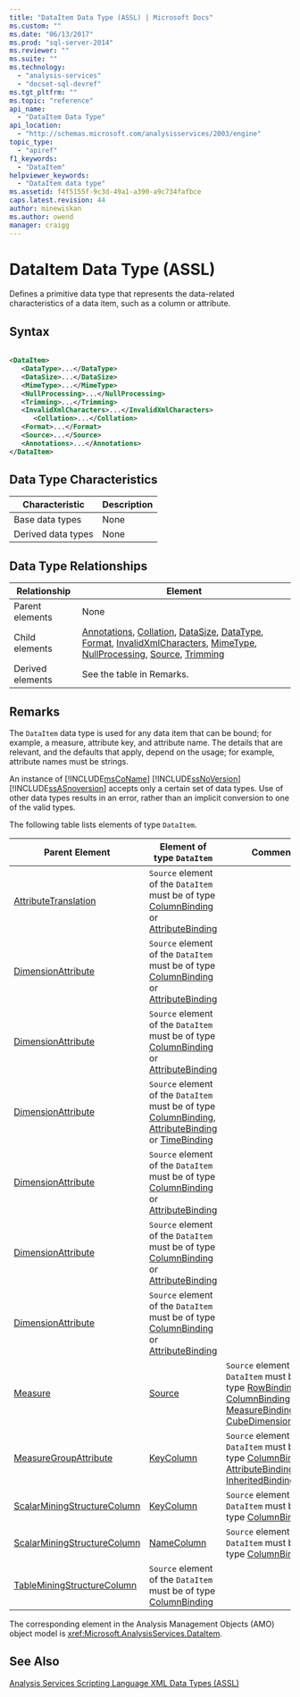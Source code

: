 ```yaml
---
title: "DataItem Data Type (ASSL) | Microsoft Docs"
ms.custom: ""
ms.date: "06/13/2017"
ms.prod: "sql-server-2014"
ms.reviewer: ""
ms.suite: ""
ms.technology: 
  - "analysis-services"
  - "docset-sql-devref"
ms.tgt_pltfrm: ""
ms.topic: "reference"
api_name: 
  - "DataItem Data Type"
api_location: 
  - "http://schemas.microsoft.com/analysisservices/2003/engine"
topic_type: 
  - "apiref"
f1_keywords: 
  - "DataItem"
helpviewer_keywords: 
  - "DataItem data type"
ms.assetid: f4f5155f-9c3d-49a1-a390-a9c734fafbce
caps.latest.revision: 44
author: minewiskan
ms.author: owend
manager: craigg
---
```

# DataItem Data Type (ASSL)
  Defines a primitive data type that represents the data-related characteristics of a data item, such as a column or attribute.  
  
## Syntax  
  
```xml  
  
<DataItem>  
   <DataType>...</DataType>  
   <DataSize>...</DataSize>  
   <MimeType>...</MimeType>  
   <NullProcessing>...</NullProcessing>  
   <Trimming>...</Trimming>  
   <InvalidXmlCharacters>...</InvalidXmlCharacters>  
      <Collation>...</Collation>  
   <Format>...</Format>  
   <Source>...</Source>  
   <Annotations>...</Annotations>  
</DataItem>  
```  
  
## Data Type Characteristics  
  
|Characteristic|Description|  
|--------------------|-----------------|  
|Base data types|None|  
|Derived data types|None|  
  
## Data Type Relationships  
  
|Relationship|Element|  
|------------------|-------------|  
|Parent elements|None|  
|Child elements|[Annotations](../collections/annotations-element-assl.md), [Collation](../properties/collation-element-assl.md), [DataSize](../properties/datasize-element-assl.md), [DataType](../properties/datatype-element-assl.md), [Format](../properties/format-element-assl.md), [InvalidXmlCharacters](../properties/invalidxmlcharacters-element-assl.md), [MimeType](../properties/mimetype-element-assl.md), [NullProcessing](../properties/nullprocessing-element-assl.md), [Source](../properties/source-element-binding-assl.md), [Trimming](../properties/trimming-element-assl.md)|  
|Derived elements|See the table in Remarks.|  
  
## Remarks  
 The `DataItem` data type is used for any data item that can be bound; for example, a measure, attribute key, and attribute name. The details that are relevant, and the defaults that apply, depend on the usage; for example, attribute names must be strings.  
  
 An instance of [!INCLUDE[msCoName](../../../includes/msconame-md.md)] [!INCLUDE[ssNoVersion](../../../includes/ssnoversion-md.md)] [!INCLUDE[ssASnoversion](../../../includes/ssasnoversion-md.md)] accepts only a certain set of data types. Use of other data types results in an error, rather than an implicit conversion to one of the valid types.  
  
 The following table lists elements of type `DataItem`.  
  
|Parent Element|Element of type `DataItem`|Comments|  
|--------------------|----------------------------------|--------------|  
|[AttributeTranslation](../objects/column-element-assl.md)|`Source` element of the `DataItem` must be of type [ColumnBinding](binding-data-type-assl.md) or [AttributeBinding](attributebinding-data-type-assl.md)|  
|[DimensionAttribute](../objects/customrollupcolumn-element-assl.md)|`Source` element of the `DataItem` must be of type [ColumnBinding](binding-data-type-assl.md) or [AttributeBinding](attributebinding-data-type-assl.md)|  
|[DimensionAttribute](../objects/customrolluppropertiescolumn-element-assl.md)|`Source` element of the `DataItem` must be of type [ColumnBinding](binding-data-type-assl.md) or [AttributeBinding](attributebinding-data-type-assl.md)|  
|[DimensionAttribute](../objects/keycolumn-element-assl.md)|`Source` element of the `DataItem` must be of type [ColumnBinding](binding-data-type-assl.md), [AttributeBinding](attributebinding-data-type-assl.md) or [TimeBinding](timebinding-data-type-assl.md)|  
|[DimensionAttribute](../objects/namecolumn-element-assl.md)|`Source` element of the `DataItem` must be of type [ColumnBinding](binding-data-type-assl.md) or [AttributeBinding](attributebinding-data-type-assl.md)|  
|[DimensionAttribute](../objects/skippedlevelscolumn-element-assl.md)|`Source` element of the `DataItem` must be of type [ColumnBinding](binding-data-type-assl.md) or [AttributeBinding](attributebinding-data-type-assl.md)|  
|[DimensionAttribute](../objects/unaryoperatorcolumn-element-assl.md)|`Source` element of the `DataItem` must be of type [ColumnBinding](binding-data-type-assl.md) or [AttributeBinding](attributebinding-data-type-assl.md)|  
|[Measure](../objects/measure-element-assl.md)|[Source](../properties/source-element-binding-assl.md)|`Source` element of the `DataItem` must be of type [RowBinding](rowbinding-data-type-assl.md), [ColumnBinding](binding-data-type-assl.md), [MeasureBinding](measurebinding-data-type-assl.md), or [CubeDimensionBinding](dimensionbinding-data-type-assl.md)|  
|[MeasureGroupAttribute](measuregroupattribute-data-type-assl.md)|[KeyColumn](../objects/keycolumn-element-assl.md)|`Source` element of the `DataItem` must be of type [ColumnBinding](binding-data-type-assl.md), [AttributeBinding](attributebinding-data-type-assl.md) or [InheritedBinding](inheritedbinding-data-type-assl.md)|  
|[ScalarMiningStructureColumn](miningstructurecolumn-data-type-assl.md)|[KeyColumn](../objects/keycolumn-element-assl.md)|`Source` element of the `DataItem` must be of type [ColumnBinding](binding-data-type-assl.md)|  
|[ScalarMiningStructureColumn](miningstructurecolumn-data-type-assl.md)|[NameColumn](../objects/namecolumn-element-assl.md)|`Source` element of the `DataItem` must be of type [ColumnBinding](binding-data-type-assl.md)|  
|[TableMiningStructureColumn](../objects/foreignkeycolumn-element-assl.md)|`Source` element of the `DataItem` must be of type [ColumnBinding](binding-data-type-assl.md)|  
  
 The corresponding element in the Analysis Management Objects (AMO) object model is <xref:Microsoft.AnalysisServices.DataItem>.  
  
## See Also  
 [Analysis Services Scripting Language XML Data Types &#40;ASSL&#41;](analysis-services-scripting-language-xml-data-types-assl.md)  
  
  
